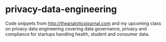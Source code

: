 # privacy-data-engineering
Code snippets from http://theanalyticsjournal.com and my upcoming class on privacy data engineering covering data governance, privacy and compliance for startups handling health, student and consumer data.
